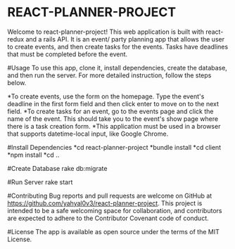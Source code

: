 # REACT-PLANNER-PROJECT
Welcome to react-planner-project! This web application is built with react-redux and a rails API. It is an event/ party planning app that allows the user to create events, and then create tasks for the events. Tasks have deadlines that must be completed before the event. 

#Usage
To use this app, clone it, install dependencies, create the database, and then run the server. For more detailed instruction, follow the steps below.  

*To create events, use the form on the homepage. Type the event's deadline in the first form field and then click enter to move on to the next field.
*To create tasks for an event, go to the events page and click the name of the event. This should take you to the event's show page where there is a task creation form.
*This application must be used in a browser that supports datetime-local input, like Google Chrome.

#Install Dependencies
*cd react-planner-project
*bundle install
*cd client
*npm install
*cd ..

#Create Database
rake db:migrate

#Run Server
rake start


#Contributing
Bug reports and pull requests are welcome on GitHub at https://github.com/yahyal0v3/react-planner-project. This project is intended to be a safe welcoming space for collaboration, and contributors are expected to adhere to the Contributor Covenant code of conduct.

#License
The app is available as open source under the terms of the MIT License.

